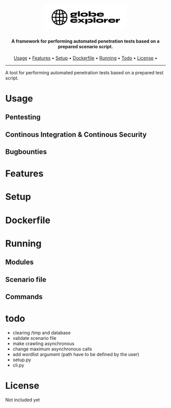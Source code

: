<h1 align="center">
  <img src="logo.jpg" alt="globeexplorer" width="260px"></a>
  <br>
</h1>

<h4 align="center">A framework for performing automated penetration tests based on a prepared scenario script.</h4>
      
<p align="center">
  <a href="#usage">Usage</a> •
  <a href="#features">Features</a> •
  <a href="#setup">Setup</a> •
  <a href="#dockerfile">Dockerfile</a> •
  <a href="#running">Running</a> •
  <a href="#todo">Todo</a> •
  <a href="#license">License</a> •
</p>

---


A tool for performing automated penetration tests based on a prepared test script.

# Usage

## Pentesting

## Continous Integration & Continous Security

## Bugbounties

# Features

# Setup

# Dockerfile

# Running

## Modules

## Scenario file

## Commands



# todo
- clearing /tmp and database
- validate scenario file
- make crawling asynchronous
- change maximum asynchronous calls
- add wordlist argument (path have to be defined by the user)
- setup.py
- cli.py

# License
Not included yet
